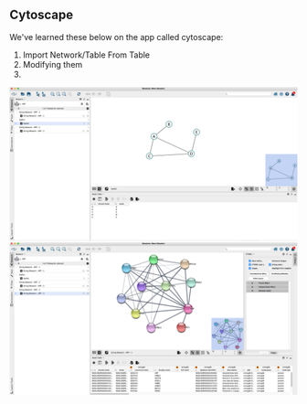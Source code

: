## Cytoscape 

We've learned these below on the app called cytoscape:
1. Import Network/Table From Table
1. Modifying them
1. 

![ss1.png](ss1.png)
![ss2.png](ss2.png)
